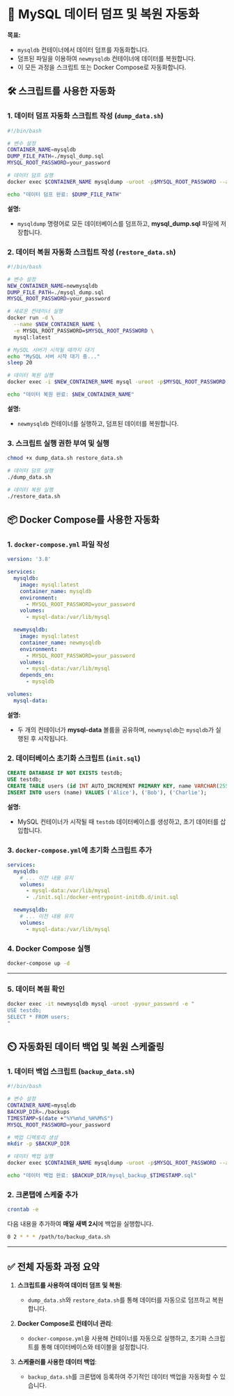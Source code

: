 
# 🚀 MySQL 데이터 덤프 및 복원 자동화

**목표:**
- `mysqldb` 컨테이너에서 데이터 덤프를 자동화합니다.
- 덤프된 파일을 이용하여 `newmysqldb` 컨테이너에 데이터를 복원합니다.
- 이 모든 과정을 스크립트 또는 Docker Compose로 자동화합니다.



## 🛠️ 스크립트를 사용한 자동화

### 1. 데이터 덤프 자동화 스크립트 작성 (`dump_data.sh`)

```bash
#!/bin/bash

# 변수 설정
CONTAINER_NAME=mysqldb
DUMP_FILE_PATH=./mysql_dump.sql
MYSQL_ROOT_PASSWORD=your_password

# 데이터 덤프 실행
docker exec $CONTAINER_NAME mysqldump -uroot -p$MYSQL_ROOT_PASSWORD --all-databases > $DUMP_FILE_PATH

echo "데이터 덤프 완료: $DUMP_FILE_PATH"
```

**설명:**  
- `mysqldump` 명령어로 모든 데이터베이스를 덤프하고, **mysql_dump.sql** 파일에 저장합니다.



### 2. 데이터 복원 자동화 스크립트 작성 (`restore_data.sh`)

```bash
#!/bin/bash

# 변수 설정
NEW_CONTAINER_NAME=newmysqldb
DUMP_FILE_PATH=./mysql_dump.sql
MYSQL_ROOT_PASSWORD=your_password

# 새로운 컨테이너 실행
docker run -d \
  --name $NEW_CONTAINER_NAME \
  -e MYSQL_ROOT_PASSWORD=$MYSQL_ROOT_PASSWORD \
  mysql:latest

# MySQL 서버가 시작될 때까지 대기
echo "MySQL 서버 시작 대기 중..."
sleep 20

# 데이터 복원 실행
docker exec -i $NEW_CONTAINER_NAME mysql -uroot -p$MYSQL_ROOT_PASSWORD < $DUMP_FILE_PATH

echo "데이터 복원 완료: $NEW_CONTAINER_NAME"
```

**설명:**  
- `newmysqldb` 컨테이너를 실행하고, 덤프된 데이터를 복원합니다.



### 3. 스크립트 실행 권한 부여 및 실행

```bash
chmod +x dump_data.sh restore_data.sh

# 데이터 덤프 실행
./dump_data.sh

# 데이터 복원 실행
./restore_data.sh
```



## 📦 Docker Compose를 사용한 자동화

### 1. `docker-compose.yml` 파일 작성

```yaml
version: '3.8'

services:
  mysqldb:
    image: mysql:latest
    container_name: mysqldb
    environment:
      - MYSQL_ROOT_PASSWORD=your_password
    volumes:
      - mysql-data:/var/lib/mysql

  newmysqldb:
    image: mysql:latest
    container_name: newmysqldb
    environment:
      - MYSQL_ROOT_PASSWORD=your_password
    volumes:
      - mysql-data:/var/lib/mysql
    depends_on:
      - mysqldb

volumes:
  mysql-data:
```

**설명:**  
- 두 개의 컨테이너가 **mysql-data** 볼륨을 공유하며, `newmysqldb`는 `mysqldb`가 실행된 후 시작됩니다.



### 2. 데이터베이스 초기화 스크립트 (`init.sql`)

```sql
CREATE DATABASE IF NOT EXISTS testdb;
USE testdb;
CREATE TABLE users (id INT AUTO_INCREMENT PRIMARY KEY, name VARCHAR(255));
INSERT INTO users (name) VALUES ('Alice'), ('Bob'), ('Charlie');
```

**설명:**  
- MySQL 컨테이너가 시작될 때 `testdb` 데이터베이스를 생성하고, 초기 데이터를 삽입합니다.



### 3. `docker-compose.yml`에 초기화 스크립트 추가

```yaml
services:
  mysqldb:
    # ... 이전 내용 유지
    volumes:
      - mysql-data:/var/lib/mysql
      - ./init.sql:/docker-entrypoint-initdb.d/init.sql

  newmysqldb:
    # ... 이전 내용 유지
    volumes:
      - mysql-data:/var/lib/mysql
```



### 4. Docker Compose 실행

```bash
docker-compose up -d
```

---

### 5. 데이터 복원 확인

```bash
docker exec -it newmysqldb mysql -uroot -pyour_password -e "
USE testdb;
SELECT * FROM users;
"
```



## ⏲️ 자동화된 데이터 백업 및 복원 스케줄링

### 1. 데이터 백업 스크립트 (`backup_data.sh`)

```bash
#!/bin/bash

# 변수 설정
CONTAINER_NAME=mysqldb
BACKUP_DIR=./backups
TIMESTAMP=$(date +"%Y%m%d_%H%M%S")
MYSQL_ROOT_PASSWORD=your_password

# 백업 디렉토리 생성
mkdir -p $BACKUP_DIR

# 데이터 백업 실행
docker exec $CONTAINER_NAME mysqldump -uroot -p$MYSQL_ROOT_PASSWORD --all-databases > $BACKUP_DIR/mysql_backup_$TIMESTAMP.sql

echo "데이터 백업 완료: $BACKUP_DIR/mysql_backup_$TIMESTAMP.sql"
```



### 2. 크론탭에 스케줄 추가

```bash
crontab -e
```

다음 내용을 추가하여 **매일 새벽 2시**에 백업을 실행합니다.

```bash
0 2 * * * /path/to/backup_data.sh
```

---

## ✅ 전체 자동화 과정 요약

1. **스크립트를 사용하여 데이터 덤프 및 복원**:
   - `dump_data.sh`와 `restore_data.sh`를 통해 데이터를 자동으로 덤프하고 복원합니다.

2. **Docker Compose로 컨테이너 관리**:
   - `docker-compose.yml`을 사용해 컨테이너를 자동으로 실행하고, 초기화 스크립트를 통해 데이터베이스와 테이블을 설정합니다.

3. **스케줄러를 사용한 데이터 백업**:
   - `backup_data.sh`를 크론탭에 등록하여 주기적인 데이터 백업을 자동화할 수 있습니다.

